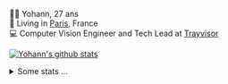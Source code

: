 <p>
  👨🏻 <bold>Yohann</bold>, 27 ans<br/>
  💼 Living in <a href="https://www.google.com/maps?q=paris">Paris</a>, France<br/>
  💻 Computer Vision Engineer and Tech Lead at <a href="https://trayvisor.com/">Trayvisor</a><br/>
</p>

<a href="https://github.com/anuraghazra/github-readme-stats"><img align="center" src="https://github-readme-stats-go94hl40s-yohann84l.vercel.app//api?username=yohann84L&show_icons=true&include_all_commits=true" alt="Yohann's github stats" /> </a>


<details>
  <summary>Some stats ...</summary><br/>
  

<!--START_SECTION:waka-->
![Code Time](http://img.shields.io/badge/Code%20Time-1%2C157%20hrs%208%20mins-blue)

![Profile Views](http://img.shields.io/badge/Profile%20Views-0-blue)

**🐱 My GitHub Data** 

> 📦 440.9 kB Used in GitHub's Storage 
 > 
> 🏆 1,298 Contributions in the Year 2024
 > 
> 🚫 Not Opted to Hire
 > 
> 📜 26 Public Repositories 
 > 
> 🔑 21 Private Repositories 
 > 
**I'm an Early 🐤** 

```text
🌞 Morning                16620 commits       ████████░░░░░░░░░░░░░░░░░   30.93 % 
🌆 Daytime                30440 commits       ██████████████░░░░░░░░░░░   56.66 % 
🌃 Evening                6547 commits        ███░░░░░░░░░░░░░░░░░░░░░░   12.19 % 
🌙 Night                  121 commits         ░░░░░░░░░░░░░░░░░░░░░░░░░   00.23 % 
```
📅 **I'm Most Productive on Wednesday** 

```text
Monday                   10038 commits       █████░░░░░░░░░░░░░░░░░░░░   18.68 % 
Tuesday                  10050 commits       █████░░░░░░░░░░░░░░░░░░░░   18.71 % 
Wednesday                11437 commits       █████░░░░░░░░░░░░░░░░░░░░   21.29 % 
Thursday                 10801 commits       █████░░░░░░░░░░░░░░░░░░░░   20.10 % 
Friday                   10412 commits       █████░░░░░░░░░░░░░░░░░░░░   19.38 % 
Saturday                 351 commits         ░░░░░░░░░░░░░░░░░░░░░░░░░   00.65 % 
Sunday                   639 commits         ░░░░░░░░░░░░░░░░░░░░░░░░░   01.19 % 
```


📊 **This Week I Spent My Time On** 

```text
🕑︎ Time Zone: Europe/Paris

💬 Programming Languages: 
Python                   7 hrs 30 mins       ████████████████████░░░░░   78.46 % 
JSON                     43 mins             ██░░░░░░░░░░░░░░░░░░░░░░░   07.61 % 
YAML                     34 mins             █░░░░░░░░░░░░░░░░░░░░░░░░   05.93 % 
Bash                     16 mins             █░░░░░░░░░░░░░░░░░░░░░░░░   02.93 % 
Other                    14 mins             █░░░░░░░░░░░░░░░░░░░░░░░░   02.44 % 

🔥 Editors: 
VS Code                  9 hrs 34 mins       █████████████████████████   100.00 % 

💻 Operating System: 
Mac                      9 hrs 34 mins       █████████████████████████   100.00 % 
```

**I Mostly Code in Python** 

```text
Python                   27 repos            ██████████████░░░░░░░░░░░   56.25 % 
Jupyter Notebook         4 repos             ██░░░░░░░░░░░░░░░░░░░░░░░   08.33 % 
JavaScript               3 repos             ██░░░░░░░░░░░░░░░░░░░░░░░   06.25 % 
HTML                     2 repos             █░░░░░░░░░░░░░░░░░░░░░░░░   04.17 % 
Shell                    1 repo              █░░░░░░░░░░░░░░░░░░░░░░░░   02.08 % 
```




 Last Updated on 15/11/2024 00:38:38 UTC
<!--END_SECTION:waka-->
